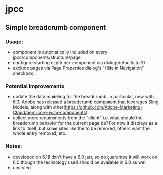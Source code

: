 # jpcc

## Simple breadcrumb component

### Usage:
* component is automatically included on every jpcc/components/structure/page 
* configure starting depth per-component via dialog(defaults to 3)
* exclude pages via Page Properties dialog's "Hide in Navigation" checkbox

### Potential improvements

* update the data modeling for the breadcrumb. In particular, new with 6.3, Adobe has released a breadcrumb component that leverages Sling Models, along with other(https://github.com/Adobe-Marketing-Cloud/aem-core-wcm-components)
* collect more requirements from the "client" i.e. what should the breadcrumb behavior for the current page be? For now it displays as a link to itself, but some sites like the <a> to be removed, others want the whole entry removed, etc. 
  
### Notes:
* developed on 6.1(I don't have a 6.0 jar), so no guarantee it will work on 6.0 though the technology used should be available in 6.0 as well
* unstyled
